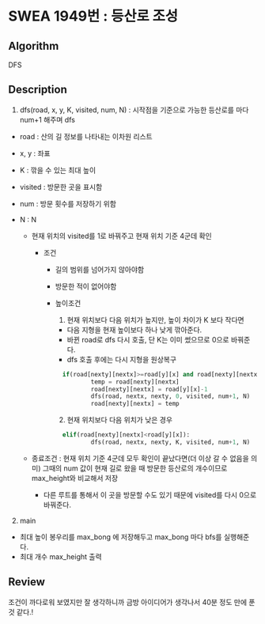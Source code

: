 # SWEA 1949번 : 등산로 조성

## Algorithm

DFS

## Description

1. dfs(road, x, y, K, visited, num, N) : 시작점을 기준으로 가능한 등산로를 마다 num+1 해주며 dfs 

+ road : 산의 길 정보를 나타내는 이차원 리스트
+ x, y : 좌표
+ K : 깎을 수 있는 최대 높이
+ visited : 방문한 곳을 표시함
+ num : 방문 횟수를 저장하기 위함
+ N : N
    
  + 현재 위치의 visited를 1로 바꿔주고 현재 위치 기준 4군데 확인
    + 조건
      + 길의 범위를 넘어가지 않아야함
      + 방문한 적이 없어야함
      + 높이조건
      
        1) 현재 위치보다 다음 위치가 높지만, 높이 차이가 K 보다 작다면
          + 다음 지형을 현재 높이보다 하나 낮게 깎아준다.
          + 바뀐 road로 dfs 다시 호출, 단 K는 이미 썼으므로 0으로 바꿔준다.
          + dfs 호출 후에는 다시 지형을 원상복구
          ``` python
            if(road[nexty][nextx]>=road[y][x] and road[nexty][nextx]-road[y][x]<K):
                    temp = road[nexty][nextx]
                    road[nexty][nextx] = road[y][x]-1
                    dfs(road, nextx, nexty, 0, visited, num+1, N)
                    road[nexty][nextx] = temp
          ```
        2) 현재 위치보다 다음 위치가 낮은 경우
          ``` python
            elif(road[nexty][nextx]<road[y][x]):
                    dfs(road, nextx, nexty, K, visited, num+1, N)
          ```

  + 종료조건 : 현재 위치 기준 4군데 모두 확인이 끝났다면(더 이상 갈 수 없음을 의미) 그때의 num 값이 현재 길로 왔을 때 방문한 등산로의 개수이므로 max_height와 비교해서 저장
    + 다른 루트를 통해서 이 곳을 방문할 수도 있기 때문에 visited를 다시 0으로 바꿔준다.
2. main

+ 최대 높이 봉우리를 max_bong 에 저장해두고 max_bong 마다 bfs를 실행해준다.
+ 최대 개수 max_height 출력

## Review

조건이 까다로워 보였지만 잘 생각하니까 금방 아이디어가 생각나서 40분 정도 만에 푼 것 같다.! 


